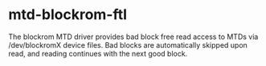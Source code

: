 mtd-blockrom-ftl
================

The blockrom MTD driver provides bad block free read access to MTDs via /dev/blockromX device files. Bad blocks are automatically skipped upon read, and reading continues with the next good block.